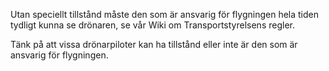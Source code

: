 ﻿Utan speciellt tillstånd måste den som är ansvarig för flygningen hela tiden tydligt kunna se drönaren, se vår Wiki om Transportstyrelsens regler.

Tänk på att vissa drönarpiloter kan ha tillstånd eller inte är den som är ansvarig för flygningen.
